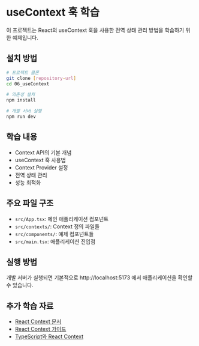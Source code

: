 # useContext 훅 학습

이 프로젝트는 React의 useContext 훅을 사용한 전역 상태 관리 방법을 학습하기 위한 예제입니다.

## 설치 방법

```bash
# 프로젝트 클론
git clone [repository-url]
cd 06_useContext

# 의존성 설치
npm install

# 개발 서버 실행
npm run dev
```

## 학습 내용

- Context API의 기본 개념
- useContext 훅 사용법
- Context Provider 설정
- 전역 상태 관리
- 성능 최적화

## 주요 파일 구조

- `src/App.tsx`: 메인 애플리케이션 컴포넌트
- `src/contexts/`: Context 정의 파일들
- `src/components/`: 예제 컴포넌트들
- `src/main.tsx`: 애플리케이션 진입점

## 실행 방법

개발 서버가 실행되면 기본적으로 http://localhost:5173 에서 애플리케이션을 확인할 수 있습니다.

## 추가 학습 자료

- [React Context 문서](https://react.dev/reference/react/useContext)
- [React Context 가이드](https://react.dev/learn/passing-data-deeply-with-context)
- [TypeScript와 React Context](https://react-typescript-cheatsheet.netlify.app/docs/basic/getting-started/context/)
